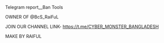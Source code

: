 Telegram report__Ban Tools

OWNER OF @BcS_RaiFuL

JOIN OUR CHANNEL LINK- https://t.me/CYBER_MONSTER_BANGLADESH

MAKE BY RAIFUL
